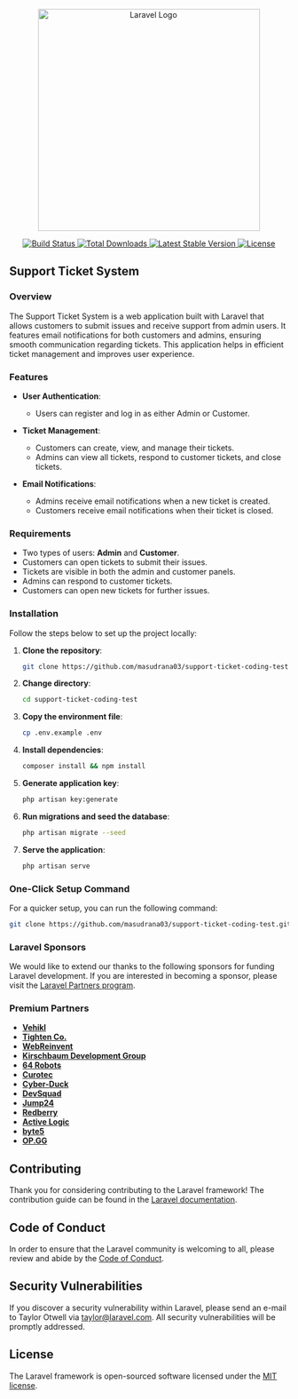 <p align="center">
    <a href="https://laravel.com" target="_blank">
        <img src="https://raw.githubusercontent.com/laravel/art/master/logo-lockup/5%20SVG/2%20CMYK/1%20Full%20Color/laravel-logolockup-cmyk-red.svg" width="400" alt="Laravel Logo">
    </a>
</p>

<p align="center">
    <a href="https://github.com/laravel/framework/actions">
        <img src="https://github.com/laravel/framework/workflows/tests/badge.svg" alt="Build Status">
    </a>
    <a href="https://packagist.org/packages/laravel/framework">
        <img src="https://img.shields.io/packagist/dt/laravel/framework" alt="Total Downloads">
    </a>
    <a href="https://packagist.org/packages/laravel/framework">
        <img src="https://img.shields.io/packagist/v/laravel/framework" alt="Latest Stable Version">
    </a>
    <a href="https://packagist.org/packages/laravel/framework">
        <img src="https://img.shields.io/packagist/l/laravel/framework" alt="License">
    </a>
</p>

## Support Ticket System

### Overview

The Support Ticket System is a web application built with Laravel that allows customers to submit issues and receive support from admin users. It features email notifications for both customers and admins, ensuring smooth communication regarding tickets. This application helps in efficient ticket management and improves user experience.

### Features

- **User Authentication**:
  - Users can register and log in as either Admin or Customer.
  
- **Ticket Management**:
  - Customers can create, view, and manage their tickets.
  - Admins can view all tickets, respond to customer tickets, and close tickets.

- **Email Notifications**:
  - Admins receive email notifications when a new ticket is created.
  - Customers receive email notifications when their ticket is closed.

### Requirements

- Two types of users: **Admin** and **Customer**.
- Customers can open tickets to submit their issues.
- Tickets are visible in both the admin and customer panels.
- Admins can respond to customer tickets.
- Customers can open new tickets for further issues.

### Installation

Follow the steps below to set up the project locally:

1. **Clone the repository**:
    ```bash
    git clone https://github.com/masudrana03/support-ticket-coding-test.git
    ```

2. **Change directory**:
    ```bash
    cd support-ticket-coding-test
    ```

3. **Copy the environment file**:
    ```bash
    cp .env.example .env
    ```

4. **Install dependencies**:
    ```bash
    composer install && npm install
    ```

5. **Generate application key**:
    ```bash
    php artisan key:generate
    ```

6. **Run migrations and seed the database**:
    ```bash
    php artisan migrate --seed
    ```

7. **Serve the application**:
    ```bash
    php artisan serve
    ```

### One-Click Setup Command

For a quicker setup, you can run the following command:

```bash
git clone https://github.com/masudrana03/support-ticket-coding-test.git && cd support-ticket-coding-test && cp .env.example .env && composer install && npm install && php artisan key:generate && php artisan migrate --seed && php artisan serve
```

### Laravel Sponsors

We would like to extend our thanks to the following sponsors for funding Laravel development. If you are interested in becoming a sponsor, please visit the [Laravel Partners program](https://partners.laravel.com).

### Premium Partners

- **[Vehikl](https://vehikl.com/)**
- **[Tighten Co.](https://tighten.co)**
- **[WebReinvent](https://webreinvent.com/)**
- **[Kirschbaum Development Group](https://kirschbaumdevelopment.com)**
- **[64 Robots](https://64robots.com)**
- **[Curotec](https://www.curotec.com/services/technologies/laravel/)**
- **[Cyber-Duck](https://cyber-duck.co.uk)**
- **[DevSquad](https://devsquad.com/hire-laravel-developers)**
- **[Jump24](https://jump24.co.uk)**
- **[Redberry](https://redberry.international/laravel/)**
- **[Active Logic](https://activelogic.com)**
- **[byte5](https://byte5.de)**
- **[OP.GG](https://op.gg)**

## Contributing

Thank you for considering contributing to the Laravel framework! The contribution guide can be found in the [Laravel documentation](https://laravel.com/docs/contributions).

## Code of Conduct

In order to ensure that the Laravel community is welcoming to all, please review and abide by the [Code of Conduct](https://laravel.com/docs/contributions#code-of-conduct).

## Security Vulnerabilities

If you discover a security vulnerability within Laravel, please send an e-mail to Taylor Otwell via [taylor@laravel.com](mailto:taylor@laravel.com). All security vulnerabilities will be promptly addressed.

## License

The Laravel framework is open-sourced software licensed under the [MIT license](https://opensource.org/licenses/MIT).
